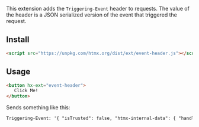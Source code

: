 
This extension adds the `Triggering-Event` header to requests.  The value of
the header is a JSON serialized version of the event that triggered the
request.

## Install

```html
<script src="https://unpkg.com/htmx.org/dist/ext/event-header.js"></script>
```

## Usage

```html
<button hx-ext="event-header">
   Click Me!
</button>
```
Sends something like this:
```txt
Triggering-Event: '{ "isTrusted": false, "htmx-internal-data": { "handled": true }, "screenX": 0, "screenY": 0, "clientX": 0, "clientY": 0, "ctrlKey": false, "shiftKey": false, "altKey": false, "metaKey": false, "button": 0, "buttons": 0, "relatedTarget": null, "pageX": 0, "pageY": 0, "x": 0, "y": 0, "offsetX": 0, "offsetY": 0, "movementX": 0, "movementY": 0, "fromElement": null, "toElement": "button", "layerX": 0, "layerY": 0, "view": "Window", "detail": 0, "sourceCapabilities": null, "which": 1, "NONE": 0, "CAPTURING_PHASE": 1, "AT_TARGET": 2, "BUBBLING_PHASE": 3, "type": "click", "target": "button", "currentTarget": "button", "eventPhase": 2, "bubbles": true, "cancelable": true, "defaultPrevented": true, "composed": true, "timeStamp": 188.86999995447695, "srcElement": "button", "returnValue": false, "cancelBubble": false, "path": [ "button", "div#work-area", "body", "html", "Node", "Window" ] }'
```
